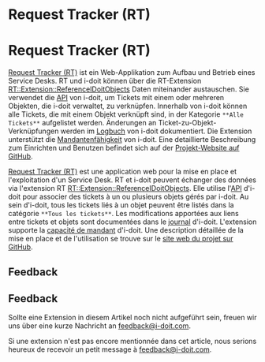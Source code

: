 <!-- TRANSLATED by md-translate -->
# Request Tracker (RT)

# Request Tracker (RT)

[Request Tracker (RT)](https://bestpractical.com/request-tracker) ist ein Web-Applikation zum Aufbau und Betrieb eines Service Desks. RT und i-doit können über die RT-Extension [RT::Extension::ReferenceIDoitObjects](https://github.com/bheisig/rt-extension-referenceidoitobjects) Daten miteinander austauschen. Sie verwendet die [API](../../i-doit-pro-add-ons/api/index.md) von i-doit, um Tickets mit einem oder mehreren Objekten, die i-doit verwaltet, zu verknüpfen. Innerhalb von i-doit können alle Tickets, die mit einem Objekt verknüpft sind, in der Kategorie `**Alle Tickets**` aufgelistet werden. Änderungen an Ticket-zu-Objekt-Verknüpfungen werden im [Logbuch](../../grundlagen/logbuch.md) von i-doit dokumentiert. Die Extension unterstützt die [Mandantenfähigkeit](../../administration/mandantenfaehigkeit.md) von i-doit. Eine detaillierte Beschreibung zum Einrichten und Benutzen befindet sich auf der [Projekt-Website auf GitHub](https://github.com/bheisig/rt-extension-referenceidoitobjects).

[Request Tracker (RT)](https://bestpractical.com/request-tracker) est une application web pour la mise en place et l'exploitation d'un Service Desk. RT et i-doit peuvent échanger des données via l'extension RT [RT::Extension::ReferenceIDoitObjects](https://github.com/bheisig/rt-extension-referenceidoitobjects). Elle utilise l'[API](../../i-doit-pro-add-ons/api/index.md) d'i-doit pour associer des tickets à un ou plusieurs objets gérés par i-doit. Au sein d'i-doit, tous les tickets liés à un objet peuvent être listés dans la catégorie `**Tous les tickets**`. Les modifications apportées aux liens entre tickets et objets sont documentées dans le [journal](../../grundlagen/logbuch.md) d'i-doit. L'extension supporte la [capacité de mandant](../../administration/mandantenfaehigkeit.md) d'i-doit. Une description détaillée de la mise en place et de l'utilisation se trouve sur le [site web du projet sur GitHub](https://github.com/bheisig/rt-extension-referenceidoitobjects).

## Feedback

## Feedback

Sollte eine Extension in diesem Artikel noch nicht aufgeführt sein, freuen wir uns über eine kurze Nachricht an [feedback@i-doit.com](mailto:feedback@i-doit.com).

Si une extension n'est pas encore mentionnée dans cet article, nous serions heureux de recevoir un petit message à [feedback@i-doit.com](mailto:feedback@i-doit.com).